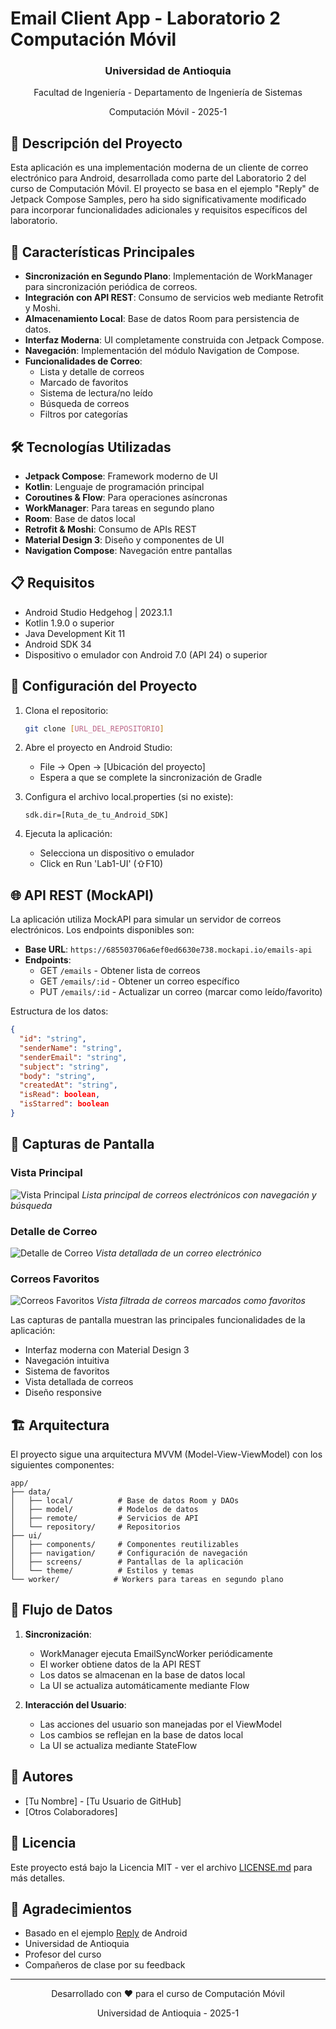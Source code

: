 # Email Client App - Laboratorio 2 Computación Móvil

<div align="center">
  <h3>Universidad de Antioquia</h3>
  <p>Facultad de Ingeniería - Departamento de Ingeniería de Sistemas</p>
  <p>Computación Móvil - 2025-1</p>
</div>

## 📱 Descripción del Proyecto

Esta aplicación es una implementación moderna de un cliente de correo electrónico para Android, desarrollada como parte del Laboratorio 2 del curso de Computación Móvil. El proyecto se basa en el ejemplo "Reply" de Jetpack Compose Samples, pero ha sido significativamente modificado para incorporar funcionalidades adicionales y requisitos específicos del laboratorio.

## 🚀 Características Principales

- **Sincronización en Segundo Plano**: Implementación de WorkManager para sincronización periódica de correos.
- **Integración con API REST**: Consumo de servicios web mediante Retrofit y Moshi.
- **Almacenamiento Local**: Base de datos Room para persistencia de datos.
- **Interfaz Moderna**: UI completamente construida con Jetpack Compose.
- **Navegación**: Implementación del módulo Navigation de Compose.
- **Funcionalidades de Correo**:
  - Lista y detalle de correos
  - Marcado de favoritos
  - Sistema de lectura/no leído
  - Búsqueda de correos
  - Filtros por categorías

## 🛠️ Tecnologías Utilizadas

- **Jetpack Compose**: Framework moderno de UI
- **Kotlin**: Lenguaje de programación principal
- **Coroutines & Flow**: Para operaciones asíncronas
- **WorkManager**: Para tareas en segundo plano
- **Room**: Base de datos local
- **Retrofit & Moshi**: Consumo de APIs REST
- **Material Design 3**: Diseño y componentes de UI
- **Navigation Compose**: Navegación entre pantallas

## 📋 Requisitos

- Android Studio Hedgehog | 2023.1.1
- Kotlin 1.9.0 o superior
- Java Development Kit 11
- Android SDK 34
- Dispositivo o emulador con Android 7.0 (API 24) o superior

## 🔧 Configuración del Proyecto

1. Clona el repositorio:

   ```bash
   git clone [URL_DEL_REPOSITORIO]
   ```

2. Abre el proyecto en Android Studio:

   - File → Open → [Ubicación del proyecto]
   - Espera a que se complete la sincronización de Gradle

3. Configura el archivo local.properties (si no existe):

   ```properties
   sdk.dir=[Ruta_de_tu_Android_SDK]
   ```

4. Ejecuta la aplicación:
   - Selecciona un dispositivo o emulador
   - Click en Run 'Lab1-UI' (⇧F10)

## 🌐 API REST (MockAPI)

La aplicación utiliza MockAPI para simular un servidor de correos electrónicos. Los endpoints disponibles son:

- **Base URL**: `https://685503706a6ef0ed6630e738.mockapi.io/emails-api`
- **Endpoints**:
  - GET `/emails` - Obtener lista de correos
  - GET `/emails/:id` - Obtener un correo específico
  - PUT `/emails/:id` - Actualizar un correo (marcar como leído/favorito)

Estructura de los datos:

```json
{
  "id": "string",
  "senderName": "string",
  "senderEmail": "string",
  "subject": "string",
  "body": "string",
  "createdAt": "string",
  "isRead": boolean,
  "isStarred": boolean
}
```

## 📱 Capturas de Pantalla

### Vista Principal

![Vista Principal](screenshots/main.png)
_Lista principal de correos electrónicos con navegación y búsqueda_

### Detalle de Correo

![Detalle de Correo](screenshots/email.png)
_Vista detallada de un correo electrónico_

### Correos Favoritos

![Correos Favoritos](screenshots/fav.png)
_Vista filtrada de correos marcados como favoritos_

Las capturas de pantalla muestran las principales funcionalidades de la aplicación:

- Interfaz moderna con Material Design 3
- Navegación intuitiva
- Sistema de favoritos
- Vista detallada de correos
- Diseño responsive

## 🏗️ Arquitectura

El proyecto sigue una arquitectura MVVM (Model-View-ViewModel) con los siguientes componentes:

```
app/
├── data/
│   ├── local/          # Base de datos Room y DAOs
│   ├── model/          # Modelos de datos
│   ├── remote/         # Servicios de API
│   └── repository/     # Repositorios
├── ui/
│   ├── components/     # Componentes reutilizables
│   ├── navigation/     # Configuración de navegación
│   ├── screens/        # Pantallas de la aplicación
│   └── theme/          # Estilos y temas
└── worker/            # Workers para tareas en segundo plano
```

## 🔄 Flujo de Datos

1. **Sincronización**:

   - WorkManager ejecuta EmailSyncWorker periódicamente
   - El worker obtiene datos de la API REST
   - Los datos se almacenan en la base de datos local
   - La UI se actualiza automáticamente mediante Flow

2. **Interacción del Usuario**:
   - Las acciones del usuario son manejadas por el ViewModel
   - Los cambios se reflejan en la base de datos local
   - La UI se actualiza mediante StateFlow

## 👥 Autores

- [Tu Nombre] - [Tu Usuario de GitHub]
- [Otros Colaboradores]

## 📄 Licencia

Este proyecto está bajo la Licencia MIT - ver el archivo [LICENSE.md](LICENSE.md) para más detalles.

## 🙏 Agradecimientos

- Basado en el ejemplo [Reply](https://github.com/android/compose-samples) de Android
- Universidad de Antioquia
- Profesor del curso
- Compañeros de clase por su feedback

---

<div align="center">
  <p>Desarrollado con ❤️ para el curso de Computación Móvil</p>
  <p>Universidad de Antioquia - 2025-1</p>
</div>
